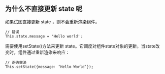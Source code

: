 ## 为什么不直接更新 state 呢

如果试图直接更新 state ，则不会重新渲染组件。

    // 错误
    This.state.message = 'Hello world';

需要使用setState()方法来更新 state。它调度对组件state对象的更新。当state改变时，组件通过重新渲染来响应：

    // 正确做法
    This.setState({message: ‘Hello World’});